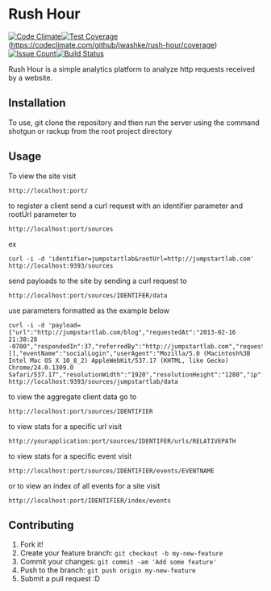 # Rush Hour

[![Code Climate](https://codeclimate.com/github/jwashke/rush-hour/badges/gpa.svg)](https://codeclimate.com/github/jwashke/rush-hour)[![Test Coverage](https://codeclimate.com/github/jwashke/rush-hour/badges/coverage.svg)](https://codeclimate.com/github/jwashke/rush-hour/coverage)(https://codeclimate.com/github/jwashke/rush-hour/coverage)[![Issue Count](https://codeclimate.com/github/jwashke/rush-hour/badges/issue_count.svg)](https://codeclimate.com/github/jwashke/rush-hour)[![Build Status](https://travis-ci.org/jwashke/rush-hour.svg?branch=master)](https://travis-ci.org/jwashke/rush-hour)

Rush Hour is a simple analytics platform to analyze http requests received by a website.

## Installation

To use, git clone the repository and then run the server using the command shotgun or rackup from the root project directory

## Usage

To view the site visit
```
http://localhost:port/
```

to register a client send a curl request with an identifier parameter and rootUrl parameter to

```
http://localhost:port/sources
```
ex
```
curl -i -d 'identifier=jumpstartlab&rootUrl=http://jumpstartlab.com'  http://localhost:9393/sources
```

send payloads to the site by sending a curl request to
```
http://localhost:port/sources/IDENTIFER/data
```
use parameters formatted as the example below
```
curl -i -d 'payload={"url":"http://jumpstartlab.com/blog","requestedAt":"2013-02-16 21:38:28 -0700","respondedIn":37,"referredBy":"http://jumpstartlab.com","requestType":"GET","parameters":[],"eventName":"socialLogin","userAgent":"Mozilla/5.0 (Macintosh%3B Intel Mac OS X 10_8_2) AppleWebKit/537.17 (KHTML, like Gecko) Chrome/24.0.1309.0 Safari/537.17","resolutionWidth":"1920","resolutionHeight":"1280","ip":"63.29.38.211"}' http://localhost:9393/sources/jumpstartlab/data

```

to view the aggregate client data go to
```
http://localhost:port/sources/IDENTIFIER
```

to view stats for a specific url visit
```
http://yourapplication:port/sources/IDENTIFER/urls/RELATIVEPATH
```

to view stats for a specific event visit
```
http://localhost:port/sources/IDENTIFIER/events/EVENTNAME
```

or to view an index of all events for a site visit
```
http://localhost:port/IDENTIFIER/index/events
```


## Contributing

1. Fork it!
2. Create your feature branch: `git checkout -b my-new-feature`
3. Commit your changes: `git commit -am 'Add some feature'`
4. Push to the branch: `git push origin my-new-feature`
5. Submit a pull request :D
